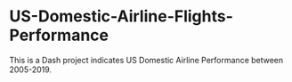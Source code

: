# US-Domestic-Airline-Flights-Performance
This is a Dash project indicates US Domestic Airline Performance between 2005-2019.
